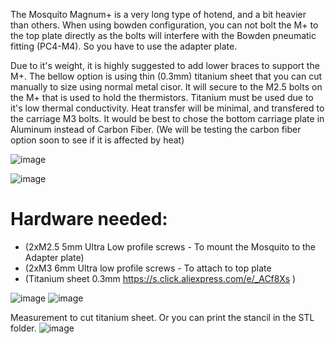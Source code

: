 The Mosquito Magnum+ is a very long type of hotend, and a bit heavier than others. When using bowden configuration, you can not bolt the M+ to the top plate directly as the bolts will interfere with the Bowden pneumatic fitting (PC4-M4). So you have to use the adapter plate.

Due to it's weight, it is highly suggested to add lower braces to support the M+. The bellow option is using thin (0.3mm) titanium sheet that you can cut manually to size using normal metal cisor. It will secure to the M2.5 bolts on the M+ that is used to hold the thermistors. Titanium must be used due to it's low thermal conductivity. Heat transfer will be minimal, and transfered to the carriage M3 bolts. It would be best to chose the bottom carriage plate in Aluminum instead of Carbon Fiber. (We will be testing the carbon fiber option soon to see if it is affected by heat)

![image](https://user-images.githubusercontent.com/37383368/143982841-a700927a-6d3a-4ea6-bcc3-9d1d4229d379.png)


![image](https://user-images.githubusercontent.com/37383368/143985275-7765dd37-95b5-4ddc-955a-6463666d065a.png)

# Hardware needed:

- (2xM2.5 5mm Ultra Low profile screws - To mount the Mosquito to the Adapter plate)
- (2xM3 6mm Ultra low profile screws - To attach to top plate 
- (Titanium sheet 0.3mm  https://s.click.aliexpress.com/e/_ACf8Xs )



![image](https://user-images.githubusercontent.com/37383368/143983555-904d21c1-04ec-47c7-8d3e-ba36fb0adce2.png)
![image](https://user-images.githubusercontent.com/37383368/143984007-2a22bd06-bead-4b8c-9b3f-7f3cef70b7b0.png)

Measurement to cut titanium sheet. Or you can print the stancil in the STL folder.
![image](https://user-images.githubusercontent.com/37383368/143984940-0e7289be-4b25-4ee0-92b1-47c26c67712d.png)




